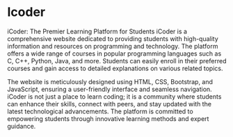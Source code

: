 # Icoder
iCoder: The Premier Learning Platform for Students
iCoder is a comprehensive website dedicated to providing students with high-quality information and resources on programming and technology. The platform offers a wide range of courses in popular programming languages such as C, C++, Python, Java, and more. Students can easily enroll in their preferred courses and gain access to detailed explanations on various related topics.

The website is meticulously designed using HTML, CSS, Bootstrap, and JavaScript, ensuring a user-friendly interface and seamless navigation. iCoder is not just a place to learn coding; it is a community where students can enhance their skills, connect with peers, and stay updated with the latest technological advancements. The platform is committed to empowering students through innovative learning methods and expert guidance.
